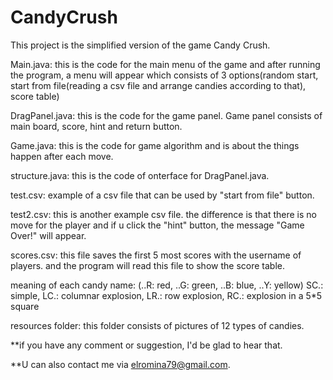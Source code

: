 # CandyCrush
This project is the simplified version of the game Candy Crush.

Main.java: this is the code for the main menu of the game and after running the program, a menu will appear which consists of 3 options(random start, start from file(reading a csv file and arrange candies according to that), score table)

DragPanel.java: this is the code for the game panel. Game panel consists of main board, score, hint and return button.

Game.java: this is the code for game algorithm and is about the things happen after each move.

structure.java: this is the code of onterface for DragPanel.java.

test.csv: example of a csv file that can be used by "start from file" button.

test2.csv: this is another example csv file. the difference is that there is no move for the player and if u click the "hint" button, the message "Game Over!" will appear.

scores.csv: this file saves the first 5 most scores with the username of players. and the program will read this file to show the score table.

meaning of each candy name: (..R: red, ..G: green, ..B: blue, ..Y: yellow) SC.: simple, LC.: columnar explosion, LR.: row explosion, RC.: explosion in a 5*5 square

resources folder: this folder consists of pictures of 12 types of candies.

**if you have any comment or suggestion, I'd be glad to hear that.

**U can also contact me via elromina79@gmail.com.
